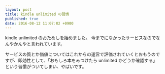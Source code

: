 ```yaml
---
layout: post
title: kindle unlimited の習慣
published: true
date: 2016-08-12 11:07:02 +0900
---
```


kindle unlimited のおためしを始めました。
今までになかったサービスなのでなんやかんやと言われています。

サービスの質とか価値についてはこれからの運営で評価されていくとおもうのですが、即効性として、「おもしろ本をみつけたら unlimited かどうか確認する」という習慣がついてしまい、やばいです。

